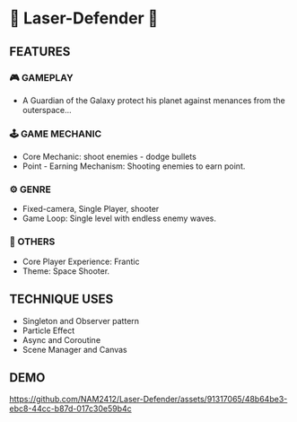 # 🚀 Laser-Defender 🚀
## FEATURES
### 🎮 GAMEPLAY
- A Guardian of the Galaxy protect his planet against menances from the outerspace...
### 🕹 GAME MECHANIC
- Core Mechanic: shoot enemies - dodge bullets
- Point - Earning Mechanism: Shooting enemies to earn point.
### ⚙ GENRE
- Fixed-camera, Single Player, shooter
- Game Loop: Single level with endless enemy waves.
### 🔖 OTHERS
- Core Player Experience: Frantic
- Theme: Space Shooter.

## TECHNIQUE USES
- Singleton and Observer pattern
- Particle Effect
- Async and Coroutine
- Scene Manager and Canvas
## DEMO
https://github.com/NAM2412/Laser-Defender/assets/91317065/48b64be3-ebc8-44cc-b87d-017c30e59b4c


